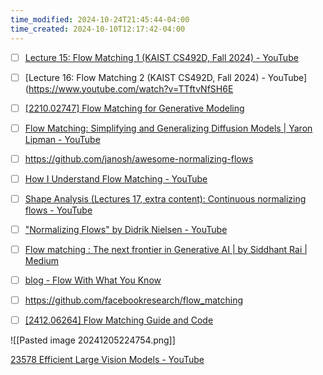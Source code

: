 ```yaml
---
time_modified: 2024-10-24T21:45:44-04:00
time_created: 2024-10-10T12:17:42-04:00
---
```

- [ ] [Lecture 15: Flow Matching 1 (KAIST CS492D, Fall 2024) - YouTube](https://www.youtube.com/watch?v=B4FfBNKl2tg)
- [ ] [Lecture 16: Flow Matching 2 (KAIST CS492D, Fall 2024) - YouTube](https://www.youtube.com/watch?v=TTftvNfSH6E
- [ ] [\[2210.02747\] Flow Matching for Generative Modeling](https://arxiv.org/abs/2210.02747)
- [ ] [Flow Matching: Simplifying and Generalizing Diffusion Models | Yaron Lipman - YouTube](https://www.youtube.com/watch?v=5ZSwYogAxYg)
- [ ] https://github.com/janosh/awesome-normalizing-flows


- [ ] [How I Understand Flow Matching - YouTube](https://www.youtube.com/watch?v=DDq_pIfHqLs)
- [ ] [Shape Analysis (Lectures 17, extra content): Continuous normalizing flows - YouTube](https://youtu.be/RthYBGDk7lQ?si=iwAKQ3w4wttTs4au)
- [ ] ["Normalizing Flows" by Didrik Nielsen - YouTube](https://www.youtube.com/watch?v=bu9WZ0RFG0U)
- [ ] [Flow matching : The next frontier in Generative AI | by Siddhant Rai | Medium](https://medium.com/@rsiddhant73/flow-matching-the-next-frontier-in-generative-ai-7cf02ebbe859)
- [ ] [blog - Flow With What You Know](https://drscotthawley.github.io/blog/posts/FlowModels.html)


- [ ] https://github.com/facebookresearch/flow_matching
- [ ] [\[2412.06264\] Flow Matching Guide and Code](https://arxiv.org/abs/2412.06264)


![[Pasted image 20241205224754.png]]

[23578 Efficient Large Vision Models - YouTube](https://youtu.be/lirjgIgngUE?si=7BJ76ewTcSF_zPPB&t=2370)